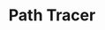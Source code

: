 ---
title: Path Tracer
summary: Early version of a path tracer based on the *RayTracing in a Weekend* book series. The image generation is done through the pnglib static library.
tags:
    - Path Tracing

external_link: https://github.com/cmanziel/pnglib
---